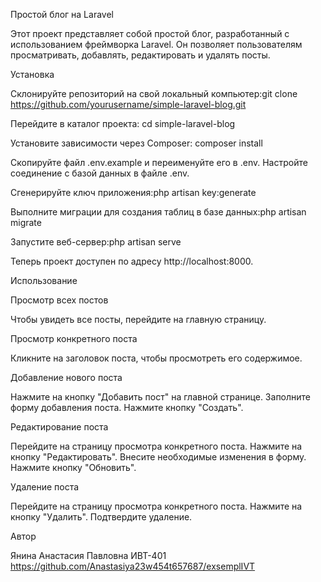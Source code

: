 Простой блог на Laravel

Этот проект представляет собой простой блог, разработанный с использованием фреймворка Laravel. Он позволяет пользователям просматривать, добавлять, редактировать и удалять посты.



Установка

Склонируйте репозиторий на свой локальный компьютер:git clone https://github.com/yourusername/simple-laravel-blog.git

Перейдите в каталог проекта: cd simple-laravel-blog

Установите зависимости через Composer: composer install

Скопируйте файл .env.example и переименуйте его в .env. Настройте соединение с базой данных в файле .env.

Сгенерируйте ключ приложения:php artisan key:generate

Выполните миграции для создания таблиц в базе данных:php artisan migrate

Запустите веб-сервер:php artisan serve

Теперь проект доступен по адресу http://localhost:8000.



Использование


Просмотр всех постов

Чтобы увидеть все посты, перейдите на главную страницу.

Просмотр конкретного поста

Кликните на заголовок поста, чтобы просмотреть его содержимое.

Добавление нового поста

Нажмите на кнопку "Добавить пост" на главной странице.
Заполните форму добавления поста.
Нажмите кнопку "Создать".

Редактирование поста

Перейдите на страницу просмотра конкретного поста.
Нажмите на кнопку "Редактировать".
Внесите необходимые изменения в форму.
Нажмите кнопку "Обновить".

Удаление поста

Перейдите на страницу просмотра конкретного поста.
Нажмите на кнопку "Удалить".
Подтвердите удаление.



Автор

Янина Анастасия Павловна ИВТ-401 https://github.com/Anastasiya23w454t657687/exsemplIVT
